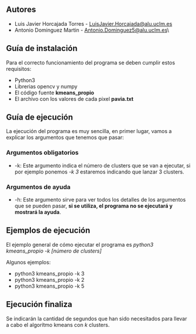## Autores

-   Luis Javier Horcajada Torres - [LuisJavier.Horcajada\@alu.uclm.es](mailto:LuisJavier.Horcajada@alu.uclm.es)
-   Antonio Dominguez Martin - [Antonio.Dominguez5@alu.uclm.es](mailto:Antonio.Dominguez5@alu.uclm.es)\

## Guía de instalación

Para el correcto funcionamiento del programa se deben cumplir estos requisitos:

-   Python3
-   Librerias opencv y numpy
-   El código fuente **kmeans_propio**
-   El archivo con los valores de cada pixel **pavia.txt**

## Guía de ejecución

La ejecución del programa es muy sencilla, en primer lugar, vamos a explicar los argumentos que tenemos que pasar:

### Argumentos obligatorios

-   -k: Este argumento indica el número de clusters que se van a ejecutar, si por ejemplo ponemos *-k 3* estaremos indicando que lanzar 3 clusters.

### Argumentos de ayuda

-   -h: Este argumento sirve para ver todos los detalles de los argumentos que se pueden pasar, **si se utiliza, el programa no se ejecutará y mostrará la ayuda**.

## Ejemplos de ejecución

El ejemplo general de cómo ejecutar el programa es *python3 kmeans_propio -k [número de clusters]*

Algunos ejemplos:

-   python3 kmeans_propio -k 3
-   python3 kmeans_propio -k 2
-   python3 kmeans_propio -k 5

## Ejecución finaliza

Se indicarán la cantidad de segundos que han sido necesitados para llevar a cabo el algorítmo kmeans con *k* clusters.
